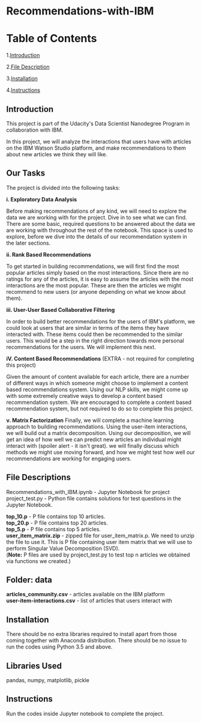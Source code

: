 # Recommendations-with-IBM
# Table of Contents
1.[Introduction](https://github.com/aparna-git-swe/Disaster_Response_Project#introduction)

2.[File Description](https://github.com/aparna-git-swe/Disaster_Response_Project#file-description)

3.[Installation](https://github.com/aparna-git-swe/Disaster_Response_Project#Installation)

4.[Instructions](https://github.com/aparna-git-swe/Disaster_Response_Project#Instructions)

## Introduction
This project is part of the Udacity's Data Scientist Nanodegree Program in collaboration with IBM.

In this project, we will analyze the interactions that users have with articles on the IBM Watson Studio platform, and make recommendations to them about new articles we think they will like.

## Our Tasks
The project is divided into the following tasks:

**i. Exploratory Data Analysis**

Before making recommendations of any kind, we will need to explore the data we are working with for the project. Dive in to see what we can find. There are some basic, required questions to be answered about the data we are working with throughout the rest of the notebook. This space is used to explore, before we dive into the details of our recommendation system in the later sections.

**ii. Rank Based Recommendations**

To get started in building recommendations, we will first find the most popular articles simply based on the most interactions. Since there are no ratings for any of the articles, it is easy to assume the articles with the most interactions are the most popular. These are then the articles we might recommend to new users (or anyone depending on what we know about them).

**iii. User-User Based Collaborative Filtering**

In order to build better recommendations for the users of IBM's platform, we could look at users that are similar in terms of the items they have interacted with. These items could then be recommended to the similar users. This would be a step in the right direction towards more personal recommendations for the users. We will implement this next.

**iV. Content Based Recommendations** (EXTRA - not required for completing this project)

Given the amount of content available for each article, there are a number of different ways in which someone might choose to implement a content based recommendations system. Using our NLP skills, we might come up with some extremely creative ways to develop a content based recommendation system. We are encouraged to complete a content based recommendation system, but not required to do so to complete this project.

**v. Matrix Factorization**
Finally, we will complete a machine learning approach to building recommendations. Using the user-item interactions, we will build out a matrix decomposition. Using our decomposition, we will get an idea of how well we can predict new articles an individual might interact with (spoiler alert - it isn't great). we will finally discuss which methods we might use moving forward, and how we might test how well our recommendations are working for engaging users.

## File Descriptions
Recommendations_with_IBM.ipynb - Jupyter Notebook for project
project_test.py - Python file contains solutions for test questions in the Jupyter Notebook.

**top_10.p** - P file contains top 10 articles.</br>
**top_20.p** - P file contains top 20 articles.</br>
**top_5.p** - P file contains top 5 articles.</br>
**user_item_matrix.zip** - zipped file for user_item_matrix.p. We need to unzip the file to use it. This is P file containing user item matrix that we will use to perform Singular Value Decomposition (SVD).</br>
(**Note:** P files are used by project_test.py to test top n articles we obtained via functions we created.)

## Folder: data
**articles_community.csv** - articles available on the IBM platform</br>
**user-item-interactions.csv** - list of articles that users interact with</br>

## Installation
There should be no extra libraries required to install apart from those coming together with Anaconda distribution. There should be no issue to run the codes using Python 3.5 and above.

## Libraries Used
pandas, numpy, matplotlib, pickle

## Instructions
Run the codes inside Jupyter notebook to complete the project.
